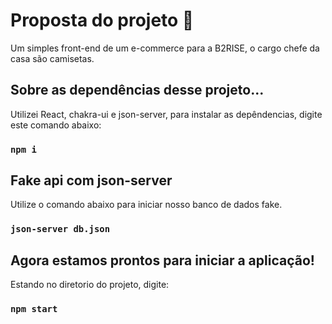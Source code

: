 # Proposta do projeto 👕

Um simples front-end de um e-commerce para a B2RISE, o cargo chefe da casa são camisetas.

## Sobre as dependências desse projeto...

Utilizei React, chakra-ui e json-server, para instalar as depêndencias, digite este comando abaixo:

### `npm i`

## Fake api com json-server

Utilize o comando abaixo para iniciar nosso banco de dados fake.

### `json-server db.json`

## Agora estamos prontos para iniciar a aplicação!

Estando no diretorio do projeto, digite:
### `npm start`
